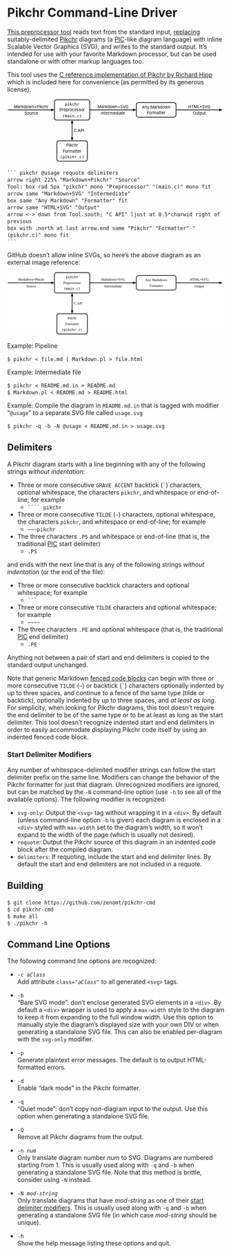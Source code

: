 Pikchr Command-Line Driver
==========================
[This preprocessor tool][repo] reads text from the standard input, [replacing][Unix]
suitably-delimited [Pikchr][] diagrams (a [PIC][]-like diagram language) with
inline Scalable Vector Graphics (SVG), and writes to the standard output.
It’s intended for use with your favorite Markdown processor, but can be used
standalone or with other markup languages too.

This tool uses the [C reference implementation of Pikchr by Richard Hipp][DRH]
which is included here for convenience (as permitted by its generous license).

<div style="max-width:755px"><svg xmlns='http://www.w3.org/2000/svg' viewBox="0 0 755.453 217.44">
<polygon points="164.16,37.44 152.64,41.76 152.64,33.12" style="fill:rgb(0,0,0)"/>
<path d="M2.16,37.44L158.4,37.44"  style="fill:none;stroke-width:2.16;stroke:rgb(0,0,0);" />
<text x="83.16" y="25.74" text-anchor="middle" fill="rgb(0,0,0)" dominant-baseline="central">Markdown+Pikchr</text>
<text x="83.16" y="49.14" text-anchor="middle" fill="rgb(0,0,0)" dominant-baseline="central">Source</text>
<path d="M171.66,72.72L279.463,72.72A7.5 7.5 0 0 0 286.963 65.22L286.963,9.66A7.5 7.5 0 0 0 279.463 2.16L171.66,2.16A7.5 7.5 0 0 0 164.16 9.66L164.16,65.22A7.5 7.5 0 0 0 171.66 72.72Z"  style="fill:none;stroke-width:2.16;stroke:rgb(0,0,0);" />
<text x="225.562" y="17.28" text-anchor="middle" font-family="monospace" fill="rgb(0,0,0)" dominant-baseline="central">pikchr</text>
<text x="225.562" y="37.44" text-anchor="middle" fill="rgb(0,0,0)" dominant-baseline="central">Preprocessor</text>
<text x="225.562" y="57.6" text-anchor="middle" font-family="monospace" fill="rgb(0,0,0)" dominant-baseline="central">(main.c)</text>
<polygon points="448.963,37.44 437.443,41.76 437.443,33.12" style="fill:rgb(0,0,0)"/>
<path d="M286.963,37.44L443.203,37.44"  style="fill:none;stroke-width:2.16;stroke:rgb(0,0,0);" />
<text x="367.963" y="25.74" text-anchor="middle" fill="rgb(0,0,0)" dominant-baseline="central">Markdown+SVG</text>
<text x="367.963" y="49.14" text-anchor="middle" fill="rgb(0,0,0)" dominant-baseline="central">Intermediate</text>
<path d="M456.463,62.64L579.473,62.64A7.5 7.5 0 0 0 586.973 55.14L586.973,19.74A7.5 7.5 0 0 0 579.473 12.24L456.463,12.24A7.5 7.5 0 0 0 448.963 19.74L448.963,55.14A7.5 7.5 0 0 0 456.463 62.64Z"  style="fill:none;stroke-width:2.16;stroke:rgb(0,0,0);" />
<text x="517.968" y="27.36" text-anchor="middle" fill="rgb(0,0,0)" dominant-baseline="central">Any Markdown</text>
<text x="517.968" y="47.52" text-anchor="middle" fill="rgb(0,0,0)" dominant-baseline="central">Formatter</text>
<polygon points="748.973,37.44 737.453,41.76 737.453,33.12" style="fill:rgb(0,0,0)"/>
<path d="M586.973,37.44L743.213,37.44"  style="fill:none;stroke-width:2.16;stroke:rgb(0,0,0);" />
<text x="667.973" y="25.74" text-anchor="middle" fill="rgb(0,0,0)" dominant-baseline="central">HTML+SVG</text>
<text x="667.973" y="49.14" text-anchor="middle" fill="rgb(0,0,0)" dominant-baseline="central">Output</text>
<polygon points="225.562,72.72 229.882,84.24 221.242,84.24" style="fill:rgb(0,0,0)"/>
<polygon points="225.562,144.72 221.242,133.2 229.882,133.2" style="fill:rgb(0,0,0)"/>
<path d="M225.562,78.48L225.562,138.96"  style="fill:none;stroke-width:2.16;stroke:rgb(0,0,0);" />
<text x="231.322" y="108.72" text-anchor="start" fill="rgb(0,0,0)" dominant-baseline="central">C API</text>
<path d="M180.07,215.28L271.054,215.28A7.5 7.5 0 0 0 278.554 207.78L278.554,152.22A7.5 7.5 0 0 0 271.054 144.72L180.07,144.72A7.5 7.5 0 0 0 172.57 152.22L172.57,207.78A7.5 7.5 0 0 0 180.07 215.28Z"  style="fill:none;stroke-width:2.16;stroke:rgb(0,0,0);" />
<text x="225.562" y="159.84" text-anchor="middle" fill="rgb(0,0,0)" dominant-baseline="central">Pikchr</text>
<text x="225.562" y="180" text-anchor="middle" fill="rgb(0,0,0)" dominant-baseline="central">Formatter</text>
<text x="225.562" y="200.16" text-anchor="middle" font-family="monospace" fill="rgb(0,0,0)" dominant-baseline="central">(pikchr.c)</text>
</svg>
</div>

    ``` pikchr @usage requote delimiters
    arrow right 225% "Markdown+Pikchr" "Source"
    Tool: box rad 5px "pikchr" mono "Preprocessor" "(main.c)" mono fit
    arrow same "Markdown+SVG" "Intermediate"
    box same "Any Markdown" "Formatter" fit
    arrow same "HTML+SVG" "Output"
    arrow <-> down from Tool.south; "C API" ljust at 0.5*charwid right of previous
    box with .north at last arrow.end same "Pikchr" "Formatter" "(pikchr.c)" mono fit
    ```

GitHub doesn’t allow inline SVGs, so here’s the above diagram as an external
image reference:

<img width="755px" src="usage.svg"/>

Example: Pipeline

    $ pikchr < file.md | Markdown.pl > file.html

Example: Intermediate file

    $ pikchr < README.md.in > README.md
    $ Markdown.pl < README.md > README.html

Example: Compile the diagram in `README.md.in` that is tagged with modifier
“`@usage`” to a separate SVG file called `usage.svg`

    $ pikchr -q -b -N @usage < README.md.in > usage.svg

Delimiters
----------
A Pikchr diagram starts with a line beginning with any of the following strings
_without indentation_:

* Three or more consecutive `GRAVE ACCENT` backtick (<code>&#96;</code>)
  characters, optional whitespace, the characters `pikchr`, and
  whitespace or end-of-line; for example
   - <code>```` pikchr</code>
* Three or more consecutive `TILDE` (`~`) characters, optional whitespace,
  the characters `pikchr`, and whitespace or end-of-line; for example
   - `~~~pikchr`
* The three characters `.PS` and whitespace or end-of-line (that is, the
  traditional [PIC][] start delimiter)
   - `.PS`

and ends with the next line that is any of the following strings
_without indentation_ (or the end of the file):

* Three or more consecutive backtick characters and optional whitespace; for example
   - <code>```</code>
* Three or more consecutive `TILDE` characters and optional whitespace; for example
   - `~~~~`
* The three characters `.PE` and optional whitespace (that is, the traditional
  [PIC][] end delimiter)
   - `.PE`

Anything not between a pair of start and end delimiters is copied to the
standard output unchanged.

Note that generic Markdown [fenced code blocks][fenced] can begin with three
or more consecutive `TILDE` (`~`) or backtick (<code>&#96;</code>) characters
optionally indented by up to three spaces, and continue to a fence of the
same type (tilde or backtick), optionally indented by up to three spaces, and
_at least as long_. For simplicity, when looking for Pikchr diagrams, this
tool doesn’t require the end delimiter to be of the same type or to be at
least as long as the start delimiter. This tool doesn’t recognize indented
start and end delimiters in order to easily accommodate displaying Pikchr
code itself by using an indented fenced code block.

### Start Delimiter Modifiers

Any number of whitespace-delimited modifier strings can follow the start
delimiter prefix on the same line. Modifiers can change the behavior of the
Pikchr formatter for just that diagram. Unrecognized modifiers are ignored,
but can be matched by the `-N` command-line option (use `-h` to see all of
the available options). The following modifier is recognized:

* `svg-only`: Output the `<svg>` tag without wrapping it in a `<div>`. By default
  (unless command-line option `-b` is given) each diagram is enclosed in a
  `<div>` styled with `max-width` set to the diagram’s width, so it won’t
  expand to the width of the page (which is usually not desired).
* `requote`: Output the Pikchr source of this diagram in an indented code block
  after the compiled diagram.
* `delimiters`: If requoting, include the start and end delimiter lines. By
  default the start and end delimiters are not included in a requote.

Building
--------

    $ git clone https://github.com/zenomt/pikchr-cmd
    $ cd pikchr-cmd
    $ make all
    $ ./pikchr -h

Command Line Options
--------------------
The following command line options are recognized:

* <code>-c <i>aClass</i></code>  
  Add attribute <code>class="<i>aClass</i>"</code> to all generated `<svg>` tags.
* `-b`  
  “Bare SVG mode”: don’t enclose generated SVG elements in a `<div>`. By default a `<div>` wrapper is used to apply a `max-width` style to the diagram to keep it from expanding to the full window width. Use this option to manually style the diagram’s displayed size with your own DIV or when generating a standalone SVG file. This can also be enabled per-diagram with the `svg-only` modifier.
* `-p`  
  Generate plaintext error messages. The default is to output HTML-formatted errors.
* `-d`  
  Enable “dark mode” in the Pikchr formatter.
* `-q`  
  “Quiet mode”: don’t copy non-diagram input to the output. Use this option when generating a standalone SVG file.
* `-Q`  
  Remove all Pikchr diagrams from the output.
* <code>-n <i>num</i></code>  
  Only translate diagram number _num_ to SVG. Diagrams are numbered starting from 1.  This is usually used along with `-q` and `-b` when generating a standalone SVG file. Note that this method is brittle, consider using `-N` instead.
* <code>-N <i>mod-string</i></code>  
  Only translate diagrams that have _mod-string_ as one of their [start delimiter modifiers](#start-delimiter-modifiers). This is usually used along with `-q` and `-b` when generating a standalone SVG file (in which case _mod-string_ should be unique).
* `-h`  
  Show the help message listing these options and quit.


  [repo]: https://github.com/zenomt/pikchr-cmd
  [DRH]: https://github.com/drhsqlite/pikchr
  [Pikchr]: https://pikchr.org/
  [PIC]: https://en.wikipedia.org/wiki/PIC_(markup_language)
  [fenced]: https://spec.commonmark.org/0.30/#fenced-code-blocks
  [Unix]: https://en.wikipedia.org/wiki/Unix_philosophy
